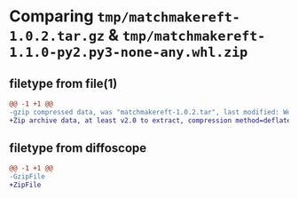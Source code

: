 # Comparing `tmp/matchmakereft-1.0.2.tar.gz` & `tmp/matchmakereft-1.1.0-py2.py3-none-any.whl.zip`

## filetype from file(1)

```diff
@@ -1 +1 @@
-gzip compressed data, was "matchmakereft-1.0.2.tar", last modified: Wed Jan 12 14:57:52 2022, max compression
+Zip archive data, at least v2.0 to extract, compression method=deflate
```

## filetype from diffoscope

```diff
@@ -1 +1 @@
-GzipFile
+ZipFile
```


